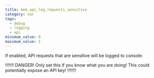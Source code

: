 ```yaml
---
title: mom_api_log_requests_sensitive
category: var
tags:
  - debug
  - logging
  - api
minimum_value: 0
maximum_value: 1
---
```


If enabled, API requests that are sensitive will be logged to console.

<p>!!!!!!! DANGER! Only set this if you know what you are doing! This could potentially expose an API key! !!!!!!!</p>